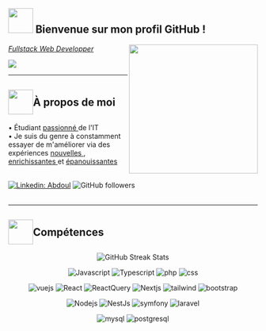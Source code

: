 <h2 style="font-weight: bold; "><img src="https://media1.giphy.com/media/v1.Y2lkPTc5MGI3NjExZDA1OTc5NTU0MzkzMTViYjQ3YmViZDYwNjk4YmM0MWM4NzQ0Yzk3NCZlcD12MV9pbnRlcm5hbF9naWZzX2dpZklkJmN0PXRz/g0jg6lMcNORSlOv9Zb/giphy.gif" width="50"/> Bienvenue sur mon profil GitHub ! </h2>
<!-- <img align='right' src="https://media.giphy.com/media/M9gbBd9nbDrOTu1Mqx/giphy.gif" width="230"> -->
<img align='right' src="https://media1.giphy.com/media/v1.Y2lkPTc5MGI3NjExNGI2NTc3YTFhMjAzMmIyMmJmYjU0ZGJiNjVkM2ZjMjc2MTM3YmY4YSZlcD12MV9pbnRlcm5hbF9naWZzX2dpZklkJmN0PXM/zhYSVCirREeIZtONCI/giphy.gif" width="260">

<p><em> <a  href="/">Fullstack Web Developper </a></em></p>
<p align="left" ><img src="https://readme-typing-svg.herokuapp.com?font=jetbrains+mono&color=%teal&size=28&vCenter=true&lines=ISMAEL+Abdoul+Wahhaab"></p>
<hr>
<!-- [![website](https://img.shields.io/badge/Website-46a2f1.svg?&style=flat-square&logo=Google-Chrome&logoColor=white&link=https://anmolsingh.me/)](https://anmolsingh.me/) -->

<h2 style="display: flex; align-items: center; font-weight: bold;"><img src="https://media3.giphy.com/media/6JmX7b4Bdgh1sQzoBZ/giphy.gif?cid=ecf05e4711ukduca28f4rljystvycwey7u3d0vqadg677p42&ep=v1_gifs_related&rid=giphy.gif&ct=s" width="50"/> À propos de moi</h2> 

• Étudiant <a href="/">passionné </a> de l'IT <br>
• Je suis du genre à constamment essayer de m'améliorer via des expériences <a href="/"> nouvelles </a> , <a href="/"> enrichissantes </a> et <a href="/"> épanouissantes </a>
<br><br>

[![Linkedin: Abdoul](https://img.shields.io/badge/-Abdoul-blue?style=flat-square&logo=Linkedin&logoColor=white&link=https://www.linkedin.com/in/abdoul-ismael-132a40210/)](https://www.linkedin.com/in/abdoul-ismael-132a40210/)
![GitHub followers](https://img.shields.io/github/followers/Abdoul-sudo?label=Follow&style=social)
<br><br><hr>

<h2 style="display: flex; align-items: center; font-weight: bold;"><img src="https://media4.giphy.com/media/v1.Y2lkPTc5MGI3NjExMWEzZjg0ZGE4OGViNGRhMDUwY2Q2ZDIyNWUwZmZiMTA0ZDUyMTJiOSZlcD12MV9pbnRlcm5hbF9naWZzX2dpZklkJmN0PXM/YIoRLftPZQCFSQXIzp/giphy.gif" width="50"/> Compétences</h2>

<div>
    
<p align="center"> 
    <img src="https://github-readme-streak-stats.herokuapp.com?user=Abdoul-sudo&amp;theme=leafy&amp;date_format=j%20M%5B%20Y%5D&amp;ring=047884&amp;sideNums=06ACBD&amp;dates=06ACBD&amp;currStreakNum=08E8FF&amp;currStreakLabel=08E8FF&amp;background=ffffff00&amp;hide_border=true" alt="GitHub Streak Stats"/>
    <br>
</p>

<!-- bases -->
<p align="center">
    <img alt="Javascript" src="https://img.shields.io/badge/javascript-%23323330.svg?style=for-the-badge&logo=javascript&logoColor=%23F7DF1E" />
    <img alt="Typescript" src="https://shields.io/badge/TypeScript-3178C6?logo=TypeScript&logoColor=FFF&style=for-the-badge" />
    <img alt="php" src="https://img.shields.io/badge/php-%23777BB4.svg?style=for-the-badge&logo=php&logoColor=white" />
    <img alt="css" src="https://img.shields.io/badge/css3-%231572B6.svg?style=for-the-badge&logo=css3&logoColor=white" />
</p>

<!-- front -->
<p align="center">
    <img alt="vuejs" src="https://img.shields.io/badge/vuejs-%2335495e.svg?style=for-the-badge&logo=vuedotjs&logoColor=%234FC08D" />
    <img alt="React" src="https://img.shields.io/badge/-React-45b8d8?style=for-the-badge&logo=react&logoColor=white" />
    <img alt="ReactQuery" src="https://img.shields.io/badge/-React%20Query-FF4154?style=for-the-badge&logo=react%20query&logoColor=white" />
    <img alt="Nextjs" src="https://img.shields.io/badge/next.js-000000?style=for-the-badge&logo=nextdotjs&logoColor=white" />
    <img alt="tailwind" src="https://img.shields.io/badge/tailwindcss-%2338B2AC.svg?style=for-the-badge&logo=tailwind-css&logoColor=white" />
    <img alt="bootstrap" src="https://img.shields.io/badge/bootstrap-%23563D7C.svg?style=for-the-badge&logo=bootstrap&logoColor=white" />
</p>

<!-- back -->
<p align="center">
    <img alt="Nodejs" src="https://img.shields.io/badge/-Nodejs-43853d?style=for-the-badge&logo=Node.js&logoColor=white" />
    <img alt="NestJs" src="https://img.shields.io/badge/-NestJs-ea2845?style=for-the-badge&logo=nestjs&logoColor=white" />
    <img alt="symfony" src="https://img.shields.io/badge/symfony-%23000000.svg?style=for-the-badge&logo=symfony&logoColor=white" />
    <img alt="laravel" src="https://img.shields.io/badge/laravel-%23FF2D20.svg?style=for-the-badge&logo=laravel&logoColor=white" />
</p>

<!-- sgbd -->
<p align="center">
    <img alt="mysql" src="https://shields.io/badge/MySQL-%23323330?logo=mysql&style=for-the-badge&logoColor=white&labelColor=blue" />
    <img alt="postgresql" src="https://img.shields.io/badge/postgres-%23316192.svg?style=for-the-badge&logo=postgresql&logoColor=white" />
</p>
<br>

<!-- <p align="center">
    <img src="https://github-readme-stats.vercel.app/api?username=Abdoul-sudo&show_icons=true&theme=dracula&hide=stars,issues" alt="GitHub Streak Stats"/>
    <br>
</p> -->

<!-- <p align=center>
  <strong>
      <img src='https://komarev.com/ghpvc/?username=Abdoul-sudo&color=008080'>
  </strong>
<p> -->

</div>
